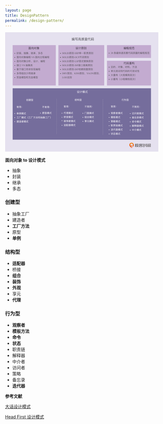 ```yaml
---
layout: page
title: DesignPattern
permalink: /design-pattern/
---
```


![](/images/DP.png)

**面向对象 to 设计模式**

- 抽象
- 封装
- 继承
- 多态

### 创建型

- 抽象工厂
- 建造者
- **工厂方法**
- 原型
- **单例**

### 结构型

- **适配器**
- 桥接
- **组合**
- **装饰**
- **外观**
- 享元
- **代理**

### 行为型

- **观察者**
- **模板方法**
- **命令**
- **状态**
- 职责链
- 解释器
- 中介者
- 访问者
- 策略
- 备忘录
- **迭代器**


**参考文献**

[大话设计模式](https://book.douban.com/subject/2334288/)

[Head First 设计模式](https://book.douban.com/subject/2243615/)